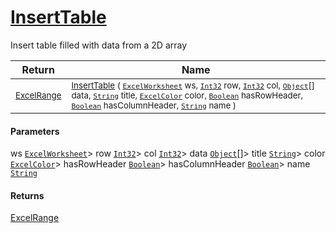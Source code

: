# [InsertTable](./ExcelHelper-100664032.md)

Insert table filled with data from a 2D array

| Return | Name | 
| --- | --- | 
| <sub>[ExcelRange](./ExcelHelper-100664032.md)</sub>| <sub>[InsertTable](./ExcelHelper-100664032.md) ( [`ExcelWorksheet`](./ExcelHelper-100664032.md) ws, [`Int32`](https://docs.microsoft.com/en-us/dotnet/api/System.Int32) row, [`Int32`](https://docs.microsoft.com/en-us/dotnet/api/System.Int32) col, [`Object`](https://docs.microsoft.com/en-us/dotnet/api/System.Object)[] data, [`String`](https://docs.microsoft.com/en-us/dotnet/api/System.String) title, [`ExcelColor`](./../Excel/ExcelColor.md) color, [`Boolean`](https://docs.microsoft.com/en-us/dotnet/api/System.Boolean) hasRowHeader, [`Boolean`](https://docs.microsoft.com/en-us/dotnet/api/System.Boolean) hasColumnHeader, [`String`](https://docs.microsoft.com/en-us/dotnet/api/System.String) name )</sub>| <br>


#### Parameters
 ws  [`ExcelWorksheet`](./ExcelHelper-100664032.md)> row  [`Int32`](https://docs.microsoft.com/en-us/dotnet/api/System.Int32)> col  [`Int32`](https://docs.microsoft.com/en-us/dotnet/api/System.Int32)> data  [`Object`](https://docs.microsoft.com/en-us/dotnet/api/System.Object)[]> title  [`String`](https://docs.microsoft.com/en-us/dotnet/api/System.String)> color  [`ExcelColor`](./../Excel/ExcelColor.md)> hasRowHeader  [`Boolean`](https://docs.microsoft.com/en-us/dotnet/api/System.Boolean)> hasColumnHeader  [`Boolean`](https://docs.microsoft.com/en-us/dotnet/api/System.Boolean)> name  [`String`](https://docs.microsoft.com/en-us/dotnet/api/System.String)
#### Returns
[ExcelRange](./ExcelHelper-100664032.md)
